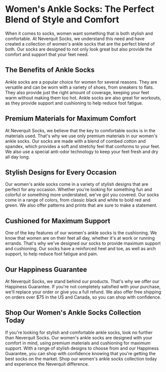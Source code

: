 # Women's Ankle Socks: The Perfect Blend of Style and Comfort

When it comes to socks, women want something that is both stylish and comfortable. At Neverquit Socks, we understand this need and have created a collection of women's ankle socks that are the perfect blend of both. Our socks are designed to not only look great but also provide the comfort and support that your feet need.

## The Benefits of Ankle Socks

Ankle socks are a popular choice for women for several reasons. They are versatile and can be worn with a variety of shoes, from sneakers to flats. They also provide just the right amount of coverage, keeping your feet warm without making them too hot. Ankle socks are also great for workouts, as they provide support and cushioning to help reduce foot fatigue.

## Premium Materials for Maximum Comfort

At Neverquit Socks, we believe that the key to comfortable socks is in the materials used. That's why we use only premium materials in our women's ankle socks. Our socks are made with a blend of combed cotton and spandex, which provides a soft and stretchy feel that conforms to your feet. We also use a special anti-odor technology to keep your feet fresh and dry all day long.

## Stylish Designs for Every Occasion

Our women's ankle socks come in a variety of stylish designs that are perfect for any occasion. Whether you're looking for something fun and colorful or something more understated, we've got you covered. Our socks come in a range of colors, from classic black and white to bold red and green. We also offer patterns and prints that are sure to make a statement.

## Cushioned for Maximum Support

One of the key features of our women's ankle socks is the cushioning. We know that women are on their feet all day, whether it's at work or running errands. That's why we've designed our socks to provide maximum support and cushioning. Our socks have a reinforced heel and toe, as well as arch support, to help reduce foot fatigue and pain.

## Our Happiness Guarantee

At Neverquit Socks, we stand behind our products. That's why we offer our Happiness Guarantee. If you're not completely satisfied with your purchase, we'll replace your order or give you a full refund. We also offer free shipping on orders over $75 in the US and Canada, so you can shop with confidence.

## Shop Our Women's Ankle Socks Collection Today

If you're looking for stylish and comfortable ankle socks, look no further than Neverquit Socks. Our women's ankle socks are designed with your comfort in mind, using premium materials and cushioning for maximum support. With a range of stylish designs to choose from and our Happiness Guarantee, you can shop with confidence knowing that you're getting the best socks on the market. Shop our women's ankle socks collection today and experience the Neverquit difference.